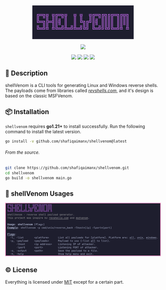 <p align="center">
    <img src="https://github.com/shafiqaimanx/shellvenom/blob/main/img/shellvenom.png"/>
</p>

<p align="center">
    <img src="https://img.shields.io/badge/made%20with-golang-teal?style=flat&logo=go&logoColor=white&labelColor=595959&color=ff99cc"/>
</p>

<p align="center">
    <img src="https://img.shields.io/badge/platform-linux-green?style=flat&logo=linux&logoColor=white&labelColor=595959&color=99ff99"/>
    <img src="https://img.shields.io/badge/platform-windows-green?style=flat&logo=windows&logoColor=white&labelColor=595959&color=80d4ff"/>
    <img src="https://img.shields.io/badge/platform-apple-green?style=flat&logo=apple&logoColor=white&labelColor=595959&color=e6e6e6"/>
    <img src="https://img.shields.io/badge/license-MIT-green?style=flat&logo=creativecommons&logoColor=white&labelColor=595959&color=ffff80"/>
</p>

## 📖 Description 
shellVenom is a CLI tools for generating Linux and Windows reverse shells. The payloads come from libraries called *[revshells.com](https://www.revshells.com/)*, and it's design is based on the classic MSFVenom.

## 📦 Installation
`shellvenom` requires <b>go1.21+</b> to install successfully. Run the following command to install the latest version.

```bash
go install -v github.com/shafiqaimanx/shellvenom@latest
```

###### From the source.

```bash
git clone https://github.com/shafiqaimanx/shellvenom.git
cd shellvenom
go build -o shellvenom main.go
```

## 🐍 shellVenom Usages
<img src="https://github.com/shafiqaimanx/shellvenom/blob/main/img/shellvenom_usage.png"/>

## ©️ License
Everything is licensed under [MIT](https://raw.githubusercontent.com/shafiqaimanx/shellvenom/main/LICENSE) except for a certain part.
